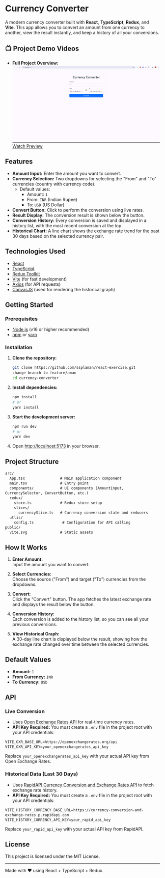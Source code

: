# Currency Converter

A modern currency converter built with **React**, **TypeScript**, **Redux**, and **Vite**. This app allows you to convert an amount from one currency to another, view the result instantly, and keep a history of all your conversions.

## 📺 Project Demo Videos

- **Full Project Overview:**  
   ![Currency Project](./doc/project-overview.gif)
   [Watch Preview](./doc/currency-convertor.mp4)

## Features

- **Amount Input:** Enter the amount you want to convert.
- **Currency Selection:** Two dropdowns for selecting the "From" and "To" currencies (country with currency code).
  - Default values:  
    - Amount: `1`
    - From: `INR` (Indian Rupee)
    - To: `USD` (US Dollar)
- **Convert Button:** Click to perform the conversion using live rates.
- **Result Display:** The conversion result is shown below the button.
- **Conversion History:** Every conversion is saved and displayed in a history list, with the most recent conversion at the top.
- **Historical Chart:** A line chart shows the exchange rate trend for the past 30 days based on the selected currency pair.

## Technologies Used

- [React](https://react.dev/)
- [TypeScript](https://www.typescriptlang.org/)
- [Redux Toolkit](https://redux-toolkit.js.org/)
- [Vite](https://vitejs.dev/) (for fast development)
- [Axios](https://axios-http.com/) (for API requests)
- [CanvasJS](https://canvasjs.com/) (used for rendering the historical graph)

## Getting Started

### Prerequisites

- [Node.js](https://nodejs.org/) (v16 or higher recommended)
- [npm](https://www.npmjs.com/) or [yarn](https://yarnpkg.com/)

### Installation

1. **Clone the repository:**
   ```sh
   git clone https://github.com/ssplaman/react-exercise.git
   change branch to feature/aman
   cd currency-converter
   ```

2. **Install dependencies:**
   ```sh
   npm install
   # or
   yarn install
   ```

3. **Start the development server:**
   ```sh
   npm run dev
   # or
   yarn dev
   ```

4. Open [http://localhost:5173](http://localhost:5173) in your browser.

## Project Structure

```
src/
  App.tsx                # Main application component
  main.tsx               # Entry point
  components/            # UI components (AmountInput, CurrencySelector, ConvertButton, etc.)
  redux/
    store.ts             # Redux store setup
    slices/
      currencySlice.ts   # Currency conversion state and reducers
  utlis/
    config.ts             # Configuration for API calling
public/
  vite.svg               # Static assets
```

## How It Works

1. **Enter Amount:**  
   Input the amount you want to convert.

2. **Select Currencies:**  
   Choose the source ("From") and target ("To") currencies from the dropdowns.

3. **Convert:**  
   Click the "Convert" button. The app fetches the latest exchange rate and displays the result below the button.

4. **Conversion History:**  
   Each conversion is added to the history list, so you can see all your previous conversions.

4. **View Historical Graph:**  
   A 30-day line chart is displayed below the result, showing how the exchange rate changed over time between the selected currencies.

## Default Values

- **Amount:** `1`
- **From Currency:** `INR`
- **To Currency:** `USD`

## API

### Live Conversion

- Uses [Open Exchange Rates API](https://openexchangerates.org/) for real-time currency rates.
- **API Key Required:**
You must create a `.env` file in the project root with your API credentials:
```env
VITE_OXR_BASE_URL=https://openexchangerates.org/api
VITE_OXR_API_KEY=your_openexchangerates_api_key
```
Replace `your_openexchangerates_api_key` with your actual API key from Open Exchange Rates.

### Historical Data (Last 30 Days)

- Uses [RapidAPI Currency Conversion and Exchange Rates API](https://rapidapi.com/principalapis/api/currency-conversion-and-exchange-rates/playground/endpoint_01c2f371-2ab0-4e56-98f4-e4f4149e9cfc) to fetch exchange rate history.
- **API Key Required:**
You must create a `.env` file in the project root with your API credentials:
```env
VITE_HISTORY_CURRENCY_BASE_URL=https://currency-conversion-and-exchange-rates.p.rapidapi.com
VITE_HISTORY_CURRENCY_API_KEY=your_rapid_api_key
```
Replace `your_rapid_api_key` with your actual API key from RapidAPI.

## License

This project is licensed under the MIT License.

---

Made with ❤️ using React + TypeScript + Redux.